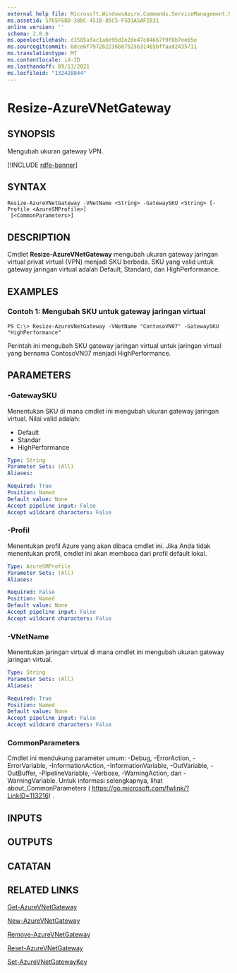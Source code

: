 ```yaml
---
external help file: Microsoft.WindowsAzure.Commands.ServiceManagement.Network.dll-Help.xml
ms.assetid: 5765F6BD-38BC-451B-85C5-F5D1A5AF2831
online version: ''
schema: 2.0.0
ms.openlocfilehash: d1585afac1a6e95d1e2de47c84667f9f8b7ee65e
ms.sourcegitcommit: 6dce6f7972b2236b87b25b31465bffaad2435711
ms.translationtype: MT
ms.contentlocale: id-ID
ms.lasthandoff: 09/13/2021
ms.locfileid: "132428044"
---
```

# Resize-AzureVNetGateway

## SYNOPSIS
Mengubah ukuran gateway VPN.

[!INCLUDE [rdfe-banner](../../includes/rdfe-banner.md)]

## SYNTAX

```
Resize-AzureVNetGateway -VNetName <String> -GatewaySKU <String> [-Profile <AzureSMProfile>]
 [<CommonParameters>]
```

## DESCRIPTION
Cmdlet **Resize-AzureVNetGateway** mengubah ukuran gateway jaringan virtual privat virtual (VPN) menjadi SKU berbeda.
SKU yang valid untuk gateway jaringan virtual adalah Default, Standard, dan HighPerformance.

## EXAMPLES

### Contoh 1: Mengubah SKU untuk gateway jaringan virtual
```
PS C:\> Resize-AzureVNetGateway -VNetName "ContosoVN07" -GatewaySKU "HighPerformance"
```

Perintah ini mengubah SKU gateway jaringan virtual untuk jaringan virtual yang bernama ContosoVN07 menjadi HighPerformance.

## PARAMETERS

### -GatewaySKU
Menentukan SKU di mana cmdlet ini mengubah ukuran gateway jaringan virtual.
Nilai valid adalah: 

- Default 
- Standar 
- HighPerformance

```yaml
Type: String
Parameter Sets: (All)
Aliases: 

Required: True
Position: Named
Default value: None
Accept pipeline input: False
Accept wildcard characters: False
```

### -Profil
Menentukan profil Azure yang akan dibaca cmdlet ini. Jika Anda tidak menentukan profil, cmdlet ini akan membaca dari profil default lokal.

```yaml
Type: AzureSMProfile
Parameter Sets: (All)
Aliases: 

Required: False
Position: Named
Default value: None
Accept pipeline input: False
Accept wildcard characters: False
```

### -VNetName
Menentukan jaringan virtual di mana cmdlet ini mengubah ukuran gateway jaringan virtual.

```yaml
Type: String
Parameter Sets: (All)
Aliases: 

Required: True
Position: Named
Default value: None
Accept pipeline input: False
Accept wildcard characters: False
```

### CommonParameters
Cmdlet ini mendukung parameter umum: -Debug, -ErrorAction, -ErrorVariable, -InformationAction, -InformationVariable, -OutVariable, -OutBuffer, -PipelineVariable, -Verbose, -WarningAction, dan -WarningVariable. Untuk informasi selengkapnya, lihat about_CommonParameters ( https://go.microsoft.com/fwlink/?LinkID=113216) .

## INPUTS

## OUTPUTS

## CATATAN

## RELATED LINKS

[Get-AzureVNetGateway](./Get-AzureVNetGateway.md)

[New-AzureVNetGateway](./New-AzureVNetGateway.md)

[Remove-AzureVNetGateway](./Remove-AzureVNetGateway.md)

[Reset-AzureVNetGateway](./Reset-AzureVNetGateway.md)

[Set-AzureVNetGatewayKey](./Set-AzureVNetGatewayKey.md)



